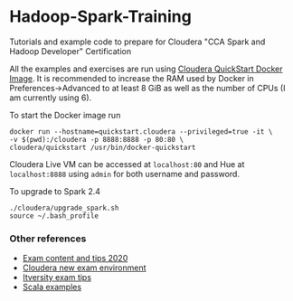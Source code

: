 # Hadoop-Spark-Training
Tutorials and example code to prepare for Cloudera "CCA Spark and Hadoop Developer" Certification

All the examples and exercises are run using [Cloudera QuickStart Docker Image](https://hub.docker.com/r/cloudera/quickstart/). It is recommended to increase the RAM used by Docker in Preferences->Advanced to at least 8 GiB as well as the number of CPUs (I am currently using 6). 

To start the Docker image run
```
docker run --hostname=quickstart.cloudera --privileged=true -it \
-v $(pwd):/cloudera -p 8888:8888 -p 80:80 \
cloudera/quickstart /usr/bin/docker-quickstart
```
Cloudera Live VM can be accessed at `localhost:80` and Hue at `localhost:8888` using `admin` for both username and password.

To upgrade to Spark 2.4
```
./cloudera/upgrade_spark.sh
source ~/.bash_profile
```

### Other references
- [Exam content and tips 2020](https://towardsdatascience.com/clouderas-cca-175-the-2020-update-what-changed-what-didn-t-and-how-to-prepare-for-the-exam-716413ff1f15)
- [Cloudera new exam environment](https://ondemand.cloudera.com/courses/course-v1:Cloudera+CertPrep+101/courseware/f39b99b8d41849beb5b2453d539059fe/e4ae1c3be51349e685f5dc016fabd3a9/?activate_block_id=block-v1%3ACloudera%2BCertPrep%2B101%2Btype%40sequential%2Bblock%40e4ae1c3be51349e685f5dc016fabd3a9)
- [Itversity exam tips](https://www.youtube.com/watch?v=GqvhRtN73yQ)
- [Scala examples](https://github.com/dgadiraju/itversity-books/tree/master/CCA175%20Scala)
